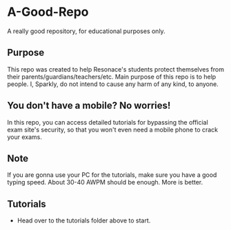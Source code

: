 # A-Good-Repo
A really good repository, for educational purposes only.

## Purpose
This repo was created to help Resonace's students protect themselves from their parents/guardians/teachers/etc.
Main purpose of this repo is to help people. I, Sparkly, do not intend to cause any harm of any kind, to anyone.

## You don't have a mobile? No worries!
In this repo, you can access detailed tutorials for bypassing the official exam site's security, so that you won't even need a mobile phone to crack your exams.

## Note
If you are gonna use your PC for the tutorials, make sure you have a good typing speed.
About 30-40 AWPM should be enough. More is better.

## Tutorials
- Head over to the tutorials folder above to start.
